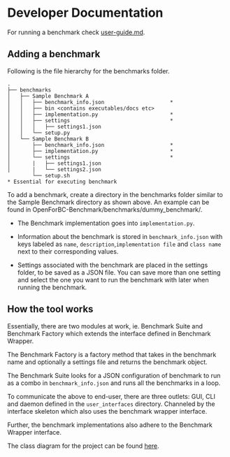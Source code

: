 # Developer Documentation

For running a benchmark check [user-guide.md](user-guide.md).

## Adding a benchmark 

Following is the file hierarchy for the benchmarks folder.
```
.
├── benchmarks
│   ├── Sample Benchmark A
│   │   ├── benchmark_info.json                     *
│   │   ├── bin <contains executables/docs etc>
│   │   ├── implementation.py                       *
│   │   ├── settings                                *
│   │   │   ├── settings1.json
│   │   └── setup.py
│   └── Sample Benchmark B
│       ├── benchmark_info.json                     *
│       ├── implementation.py                       *
│       └── settings                                *
│       |   ├── settings1.json
│       |   └── settings2.json
        └── setup.sh
* Essential for executing benchmark
```
To add a benchmark, create a directory in the benchmarks folder similar to the Sample Benchmark directory as shown above. An example can be found in  OpenForBC-Benchmark/benchmarks/dummy_benchmark/. 

-  The Benchmark implementation goes into ```implementation.py```. 

- Information about the benchmark is stored in ```benchmark_info.json``` with keys labeled as ```name```, ```description```,```implementation file``` and ```class name``` next to their corresponding values.

- Settings associated with the benchmark are placed in the settings folder, to be saved as a JSON file. You can save more than one setting and select the one you want to run the benchmark with later when running the benchmark. 

## How the tool works

Essentially, there are two modules at work, ie. Benchmark Suite and Benchmark Factory which extends the interface defined in Benchmark Wrapper.

The Benchmark Factory is a factory method that takes in the benchmark name and optionally a settings file and returns the benchmark object.

The Benchmark Suite looks for a JSON configuration of benchmark to run as a combo in ```benchmark_info.json``` and runs all the benchmarks in a loop.

To communicate the above to end-user, there are three outlets: GUI, CLI and daemon defined in the ```user_interfaces``` directory. Channeled by the interface skeleton which also uses the benchmark wrapper interface.

Further, the benchmark implementations also adhere to the Benchmark Wrapper interface.

The class diagram for the project can be found [here](assets/class_diagram.svg).

